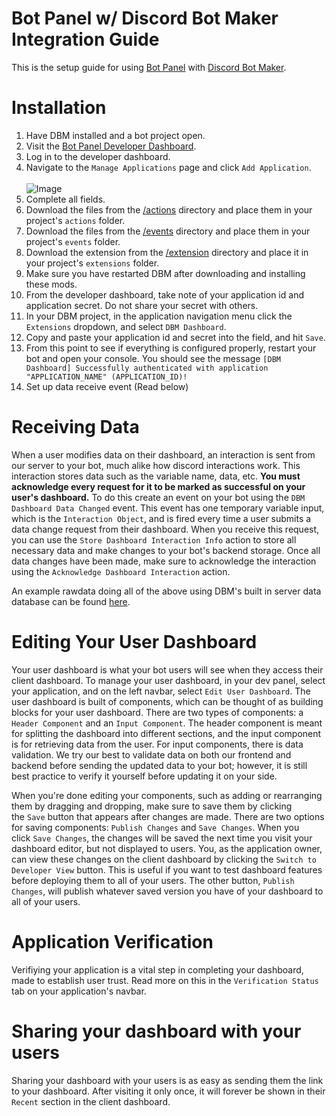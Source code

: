 # Bot Panel w/ Discord Bot Maker Integration Guide
This is the setup guide for using [Bot Panel](https://botpanel.xyz) with [Discord Bot Maker](https://store.steampowered.com/app/682130/Discord_Bot_Maker/).

# Installation

1. Have DBM installed and a bot project open.
2. Visit the [Bot Panel Developer Dashboard](https://dev.botpanel.xyz).
3. Log in to the developer dashboard.
4. Navigate to the `Manage Applications` page and click `Add Application`.
   <br><br>
   ![Image](https://github.com/botpanel/dbm/blob/50804e145d2b6f663523fa12399537dca0b600c6/.github/botpanel_dbm_step1.png?raw=true)
6. Complete all fields.
7. Download the files from the [/actions](https://github.com/botpanel/dbm/tree/main/actions) directory and place them in your project's `actions` folder.
8. Download the files from the [/events](https://github.com/botpanel/dbm/tree/main/events) directory and place them in your project's `events` folder.
9. Download the extension from the [/extension](https://github.com/botpanel/dbm/tree/main/extension) directory and place it in your project's `extensions` folder.
10. Make sure you have restarted DBM after downloading and installing these mods.
11. From the developer dashboard, take note of your application id and application secret. Do not share your secret with others.
12. In your DBM project, in the application navigation menu click the `Extensions` dropdown, and select `DBM Dashboard`.
13. Copy and paste your application id and secret into the field, and hit `Save`.
14. From this point to see if everything is configured properly, restart your bot and open your console. You should see the message `[DBM Dashboard] Successfully authenticated with application "APPLICATION_NAME" (APPLICATION_ID)!`
15. Set up data receive event (Read below)

# Receiving Data

When a user modifies data on their dashboard, an interaction is sent from our server to your bot, much alike how discord interactions work. This interaction stores data such as the variable name, data, etc. **You must acknowledge every request for it to be marked as successful on your user's dashboard.** To do this create an event on your bot using the `DBM Dashboard Data Changed` event. This event has one temporary variable input, which is the `Interaction Object`, and is fired every time a user submits a data change request from their dashboard. When you receive this request, you can use the `Store Dashboard Interaction Info` action to store all necessary data and make changes to your bot's backend storage. Once all data changes have been made, make sure to acknowledge the interaction using the `Acknowledge Dashboard Interaction` action.

An example rawdata doing all of the above using DBM's built in server data database can be found [here](https://rawdata.dbm-network.org/raw-data/1535).

# Editing Your User Dashboard

Your user dashboard is what your bot users will see when they access their client dashboard. To manage your user dashboard, in your dev panel, select your application, and on the left navbar, select `Edit User Dashboard`. The user dashboard is built of components, which can be thought of as building blocks for your user dashboard. There are two types of components: a `Header Component` and an `Input Component`. The header component is meant for splitting the dashboard into different sections, and the input component is for retrieving data from the user. For input components, there is data validation. We try our best to validate data on both our frontend and backend before sending the updated data to your bot; however, it is still best practice to verify it yourself before updating it on your side.

When you're done editing your components, such as adding or rearranging them by dragging and dropping, make sure to save them by clicking the `Save` button that appears after changes are made. There are two options for saving components: `Publish Changes` and `Save Changes`. When you click `Save Changes`, the changes will be saved the next time you visit your dashboard editor, but not displayed to users. You, as the application owner, can view these changes on the client dashboard by clicking the `Switch to Developer View` button. This is useful if you want to test dashboard features before deploying them to all of your users. The other button, `Publish Changes`, will publish whatever saved version you have of your dashboard to all of your users.

# Application Verification

Verifiying your application is a vital step in completing your dashboard, made to establish user trust. Read more on this in the `Verification Status` tab on your application's navbar.

# Sharing your dashboard with your users

Sharing your dashboard with your users is as easy as sending them the link to your dashboard. After visiting it only once, it will forever be shown in their `Recent` section in the client dashboard.
